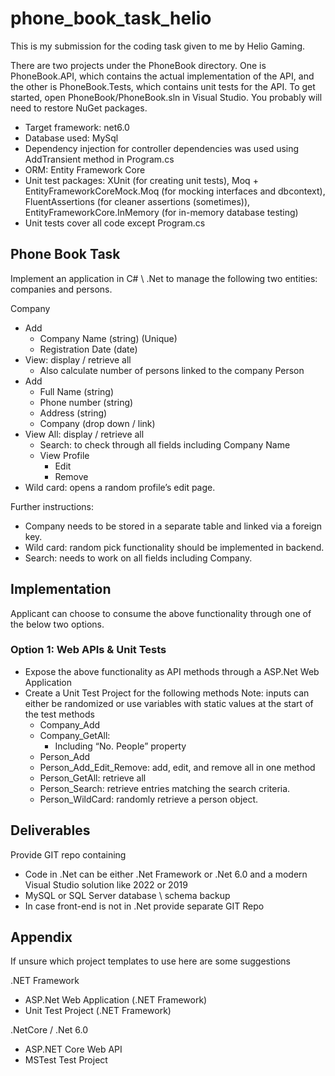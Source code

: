 # phone_book_task_helio

This is my submission for the coding task given to me by Helio Gaming.

There are two projects under the PhoneBook directory. One is PhoneBook.API, which contains the actual implementation of the API, and the other is PhoneBook.Tests, which contains unit tests for the API.
To get started, open PhoneBook/PhoneBook.sln in Visual Studio. You probably will need to restore NuGet packages.

- Target framework: net6.0
- Database used: MySql
- Dependency injection for controller dependencies was used using AddTransient method in Program.cs
- ORM: Entity Framework Core
- Unit test packages: XUnit (for creating unit tests), Moq + EntityFrameworkCoreMock.Moq (for mocking interfaces and dbcontext), FluentAssertions (for cleaner assertions (sometimes)), EntityFrameworkCore.InMemory (for in-memory database testing)
- Unit tests cover all code except Program.cs

## Phone Book Task
Implement an application in C# \ .Net to manage the following two entities: companies and persons.

Company
- Add
  - Company Name (string) (Unique)
  - Registration Date (date)
- View: display / retrieve all
  - Also calculate number of persons linked to the company
Person
- Add
  - Full Name (string)
  - Phone number (string)
  - Address (string)
  - Company (drop down / link)
- View All: display / retrieve all
  - Search: to check through all fields including Company Name
  - View Profile
    - Edit
    - Remove
- Wild card: opens a random profile’s edit page.

Further instructions:
- Company needs to be stored in a separate table and linked via a foreign key.
- Wild card: random pick functionality should be implemented in backend.
- Search: needs to work on all fields including Company.

## Implementation

Applicant can choose to consume the above functionality through one of the below two options.

### Option 1: Web APIs & Unit Tests
- Expose the above functionality as API methods through a ASP.Net Web Application
- Create a Unit Test Project for the following methods Note: inputs can either be randomized or use variables with static values at the start of the test methods
  -  Company_Add
  -  Company_GetAll:
     -  Including “No. People” property
  -  Person_Add
  -  Person_Add_Edit_Remove: add, edit, and remove all in one method
  -  Person_GetAll: retrieve all
  -  Person_Search: retrieve entries matching the search criteria.
  -  Person_WildCard: randomly retrieve a person object.
  
## Deliverables

Provide GIT repo containing
- Code in .Net can be either .Net Framework or .Net 6.0 and a modern Visual Studio solution like 2022 or 2019
- MySQL or SQL Server database \ schema backup
- In case front-end is not in .Net provide separate GIT Repo

## Appendix
If unsure which project templates to use here are some suggestions

.NET Framework
- ASP.Net Web Application (.NET Framework)
- Unit Test Project (.NET Framework)

.NetCore / .Net 6.0
- ASP.NET Core Web API
- MSTest Test Project
